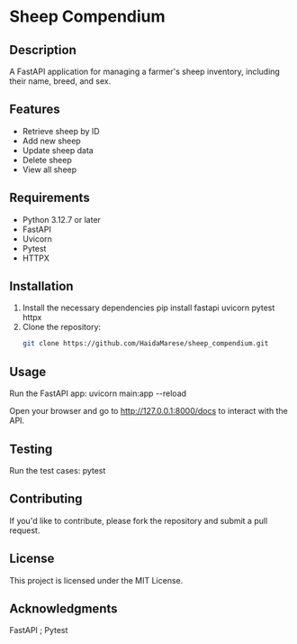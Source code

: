 # Sheep Compendium

## Description
A FastAPI application for managing a farmer's sheep inventory, including their name, breed, and sex.

## Features
- Retrieve sheep by ID
- Add new sheep
- Update sheep data
- Delete sheep
- View all sheep

## Requirements
- Python 3.12.7 or later
- FastAPI
- Uvicorn
- Pytest
- HTTPX

## Installation

1. Install the necessary dependencies
pip install fastapi uvicorn pytest httpx
2. Clone the repository:
   ```bash
   git clone https://github.com/HaidaMarese/sheep_compendium.git
   
## Usage
Run the FastAPI app: 
uvicorn main:app --reload

Open your browser and go to http://127.0.0.1:8000/docs to interact with the API.

## Testing 
 Run the test cases: pytest

## Contributing
If you'd like to contribute, please fork the repository and submit a pull request.

## License
This project is licensed under the MIT License.

## Acknowledgments
FastAPI ; 
Pytest

